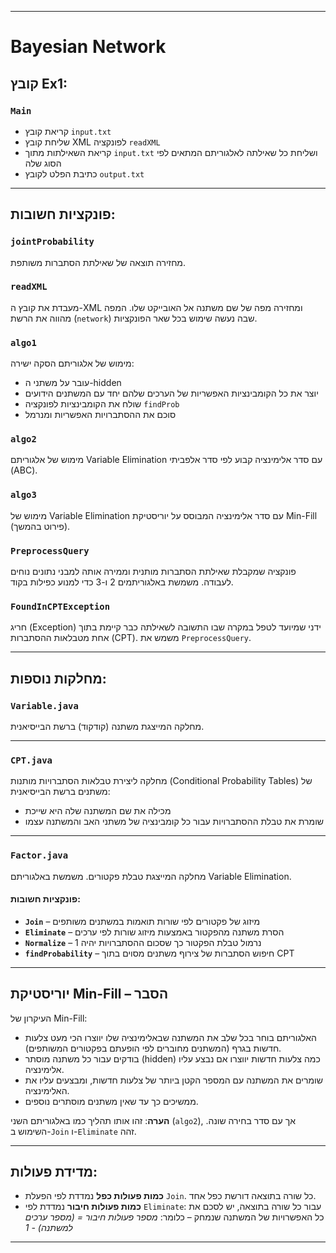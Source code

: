 
---

# Bayesian Network

## קובץ Ex1:

### `Main`

* קריאת קובץ `input.txt`
* שליחת קובץ XML לפונקציה `readXML`
* קריאת השאילתות מתוך `input.txt` ושליחת כל שאילתה לאלגוריתם המתאים לפי הסוג שלה
* כתיבת הפלט לקובץ `output.txt`

---

## פונקציות חשובות:

### `jointProbability`

מחזירה תוצאה של שאילתת הסתברות משותפת.

### `readXML`

מעבדת את קובץ ה-XML ומחזירה מפה של שם משתנה אל האובייקט שלו. המפה מהווה את הרשת (`network`) שבה נעשה שימוש בכל שאר הפונקציות.

### `algo1`

מימוש של אלגוריתם הסקה ישירה:

* עובר על משתני ה-hidden
* יוצר את כל הקומבינציות האפשריות של הערכים שלהם יחד עם המשתנים הידועים
* שולח את הקומבינציות לפונקציה `findProb`
* סוכם את ההסתברויות האפשריות ומנרמל

### `algo2`

מימוש של אלגוריתם Variable Elimination עם סדר אלימינציה קבוע לפי סדר אלפביתי (ABC).

### `algo3`

מימוש של Variable Elimination עם סדר אלימינציה המבוסס על יוריסטיקת Min-Fill (פירוט בהמשך).

### `PreprocessQuery`

פונקציה שמקבלת שאילתת הסתברות מותנית וממירה אותה למבני נתונים נוחים לעבודה. משמשת באלגוריתמים 2 ו-3 כדי למנוע כפילות בקוד.

### `FoundInCPTException`

חריג (Exception) ידני שמיועד לטפל במקרה שבו התשובה לשאילתה כבר קיימת בתוך אחת מטבלאות ההסתברות (CPT). משמש את `PreprocessQuery`.

---

##  מחלקות נוספות:

### `Variable.java`

מחלקה המייצגת משתנה (קודקוד) ברשת הבייסיאנית.

---

### `CPT.java`

מחלקה ליצירת טבלאות הסתברויות מותנות (Conditional Probability Tables) של משתנים ברשת הבייסיאנית:

* מכילה את שם המשתנה שלה היא שייכת
* שומרת את טבלת ההסתברויות עבור כל קומבינציה של משתני האב והמשתנה עצמו

---

### `Factor.java`

מחלקה המייצגת טבלת פקטורים. משמשת באלגוריתם Variable Elimination.

#### פונקציות חשובות:

* **`Join`** – מיזוג של פקטורים לפי שורות תואמות במשתנים משותפים
* **`Eliminate`** – הסרת משתנה מהפקטור באמצעות מיזוג שורות לפי ערכים
* **`Normalize`** – נרמול טבלת הפקטור כך שסכום ההסתברויות יהיה 1
* **`findProbability`** – חיפוש הסתברות של צירוף משתנים מסוים בתוך CPT

---

## יוריסטיקת Min-Fill – הסבר

העיקרון של Min-Fill:

* האלגוריתם בוחר בכל שלב את המשתנה שבאלימינציה שלו יווצרו הכי מעט צלעות חדשות בגרף (המשתנים מחוברים לפי הופעתם בפקטורים המשותפים).
* בודקים עבור כל משתנה מוסתר (hidden) כמה צלעות חדשות יווצרו אם נבצע עליו אלימינציה.
* שומרים את המשתנה עם המספר הקטן ביותר של צלעות חדשות, ומבצעים עליו את האלימינציה.
* ממשיכים כך עד שאין משתנים מוסתרים נוספים.

**הערה**: זהו אותו תהליך כמו באלגוריתם השני (`algo2`), אך עם סדר בחירה שונה. השימוש ב-`Join` ו-`Eliminate` זהה.

---

## מדידת פעולות:

* **כמות פעולות כפל** נמדדת לפי הפעלת `Join`. כל שורה בתוצאה דורשת כפל אחד.
* **כמות פעולות חיבור** נמדדת לפי `Eliminate`:
  עבור כל שורה בתוצאה, יש לסכם את כל האפשרויות של המשתנה שנמחק – כלומר:
  *מספר פעולות חיבור = (מספר ערכים למשתנה) - 1*

---
